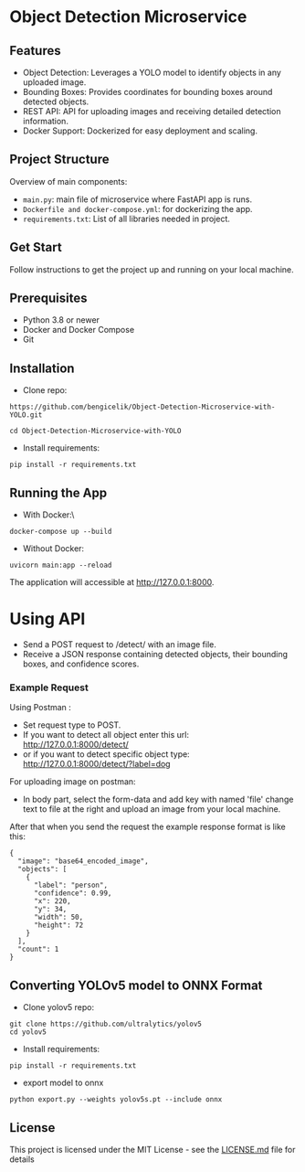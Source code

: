 # Object Detection Microservice

## Features
* Object Detection: Leverages a YOLO model to identify objects in any uploaded image.
* Bounding Boxes: Provides coordinates for bounding boxes around detected objects.
* REST API: API for uploading images and receiving detailed detection information.
* Docker Support: Dockerized for easy deployment and scaling.
  
## Project Structure
Overview of main components:
* `main.py`: main file of microservice where FastAPI app is runs.
* `Dockerfile and docker-compose.yml`: for dockerizing the app.
* `requirements.txt`: List of all libraries needed in project.
  
## Get Start
Follow instructions to get the project up and running on your local machine.

## Prerequisites
* Python 3.8 or newer
* Docker and Docker Compose 
* Git

## Installation
* Clone repo: 
```
https://github.com/bengicelik/Object-Detection-Microservice-with-YOLO.git

cd Object-Detection-Microservice-with-YOLO
```
* Install requirements:
```
pip install -r requirements.txt
```

## Running the App
 * With Docker:\
```
docker-compose up --build
```

* Without Docker:
```
uvicorn main:app --reload
```

The application will accessible at http://127.0.0.1:8000.

# Using API 
- Send a POST request to /detect/ with an image file.
- Receive a JSON response containing detected objects, their bounding boxes, and confidence scores.
### Example Request
Using Postman :
* Set request type to POST.
* If you want to detect all object enter this url:\
http://127.0.0.1:8000/detect/
* or if you want to detect specific object type:\
http://127.0.0.1:8000/detect/?label=dog

For uploading image on postman:
* In body part, select the form-data and add key with named 'file' change text to file at the right and upload an image from your local machine.

After that when you send the request the example response format is like this: 
```
{
  "image": "base64_encoded_image",
  "objects": [
    {
      "label": "person",
      "confidence": 0.99,
      "x": 220,
      "y": 34,
      "width": 50,
      "height": 72
    }
  ],
  "count": 1
}
```
## Converting YOLOv5 model to ONNX Format
* Clone yolov5 repo:
```
git clone https://github.com/ultralytics/yolov5
cd yolov5
```
* Install requirements:
```
pip install -r requirements.txt
``` 
* export model to onnx
```
python export.py --weights yolov5s.pt --include onnx
```
## License
This project is licensed under the MIT License - see the [LICENSE.md](LICENSE.md) file for details 
